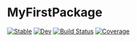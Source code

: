 # MyFirstPackage

[![Stable](https://img.shields.io/badge/docs-stable-blue.svg)](https://CodePioneer42.github.io/MyFirstPackage.jl/stable/)
[![Dev](https://img.shields.io/badge/docs-dev-blue.svg)](https://CodePioneer42.github.io/MyFirstPackage.jl/dev/)
[![Build Status](https://github.com/CodePioneer42/MyFirstPackage.jl/actions/workflows/CI.yml/badge.svg?branch=main)](https://github.com/CodePioneer42/MyFirstPackage.jl/actions/workflows/CI.yml?query=branch%3Amain)
[![Coverage](https://codecov.io/gh/CodePioneer42/MyFirstPackage.jl/branch/main/graph/badge.svg)](https://codecov.io/gh/CodePioneer42/MyFirstPackage.jl)

